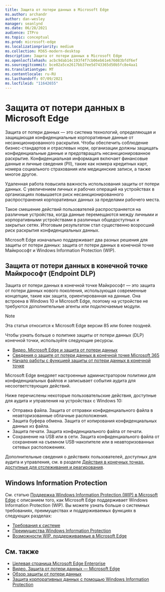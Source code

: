 ```yaml
---
title: Защита от потери данных в Microsoft Edge
ms.author: archandr
author: dan-wesley
manager: seanlynd
ms.date: 06/28/2021
audience: ITPro
ms.topic: conceptual
ms.prod: microsoft-edge
ms.localizationpriority: medium
ms.collection: M365-modern-desktop
description: Защита от потери данных в Microsoft Edge
ms.openlocfilehash: acbc9dab14c193f4f7cb06eb61e676083bfdf6ef
ms.sourcegitcommit: bce02a5ce2617bb37ee5d743365d50b5fc8e4aa1
ms.translationtype: MT
ms.contentlocale: ru-RU
ms.lasthandoff: 07/09/2021
ms.locfileid: "11642655"
---
```

# <a name="data-loss-prevention-dlp-in-microsoft-edge"></a>Защита от потери данных в Microsoft Edge

Защита от потери данных — это система технологий, определяющая и защищающая конфиденциальные корпоративные данные от несанкционированного раскрытия. Чтобы обеспечить соблюдение бизнес-стандартов и отраслевых норм, организации должны защищать конфиденциальные данные и предотвращать несанкционированное раскрытие. Конфиденциальная информация включает финансовые данные и личные сведения (PII), такие как номера кредитных карт, номера социального страхования или медицинские записи, а также многое другое.

Удаленная работа повысила важность использования защиты от потери данных. С увеличением личных и рабочих операций на устройствах в организациях повышается риск несанкционированного распространения корпоративных данных за пределами рабочего места.

Такое смешение действий пользователей распространяется на различные устройства, когда данные перемещаются между личными и корпоративными устройствами в различных общедоступных и закрытых сетях. Итоговым результатом стал существенно возросший риск раскрытия конфиденциальных данных.

Microsoft Edge изначально поддерживает два разных решения для защиты от потери данных: защита от потери данных в конечной точке Майкрософт и Windows Information Protection (WIP).

## <a name="microsoft-endpoint-data-loss-prevention-endpoint-dlp"></a>Защита от потери данных в конечной точке Майкрософт (Endpoint DLP)

Защита от потери данных в конечной точке Майкрософт — это защита от потери данных нового поколения, использующая современные концепции, такие как защита, ориентированная на данные. Она встроена в Windows 10 и Microsoft Edge, поэтому на устройстве не требуются дополнительные агенты или подключаемые модули.

> [!NOTE]
> Эта статья относится к Microsoft Edge версии 85 или более поздней.

Чтобы узнать больше о политике защиты от потери данных (DLP) конечной точки, используйте следующие ресурсы.

- [Видео. Microsoft Edge и защита от потери данных](microsoft-edge-video-security-dlp.md)
- [Сведения о защите от потери данных в конечной точке Microsoft 365](/microsoft-365/compliance/endpoint-dlp-learn-about?preserve-view=true&view=o365-worldwide)
- [Начало работы с функцией защиты от потери данных в конечной точке](/microsoft-365/compliance/endpoint-dlp-getting-started?preserve-view=true&view=o365-worldwide)

Microsoft Edge внедряет настроенные администратором политики для конфиденциальных файлов и записывает события аудита для несоответствующих действий.

Ниже перечислены некоторые пользовательские действия, доступные для аудита и управления на устройствах с Windows 10:

- Отправка файла. Защита от отправки конфиденциального файла в неавторизованные облачные расположения. <!-- The next 3 screenshots show a sequence where a user tries to drop a sensitive data file on to their local storage.-->
- Защита буфера обмена. Защита от копирования конфиденциальных данных из файла.
- Защита печати. Защита конфиденциального файла от печати.
- Сохранение на USB или в сети. Защита конфиденциального файла от сохранения на съемном USB-накопителе или в неавторизованных сетевых расположениях.

Дополнительные сведения о действиях пользователей, доступных для аудита и управления, см. в разделе [Действия в конечных точках, доступные для отслеживания и реагирования](/microsoft-365/compliance/endpoint-dlp-learn-about?preserve-view=true&view=o365-worldwide#endpoint-activities-you-can-monitor-and-take-action-on).

## <a name="windows-information-protection"></a>Windows Information Protection

См. статью [Поддержка Windows Information Protection (WIP) в Microsoft Edge](./microsoft-edge-security-windows-information-protection.md) с описанием того, как Microsoft Edge поддерживает Windows Information Protection (WIP). Вы можете узнать больше о системных требованиях, преимуществах и поддерживаемых функциях в следующих разделах:

- [Требования к системе](./microsoft-edge-security-windows-information-protection.md#system-requirements)
- [Преимущества Windows Information Protection](./microsoft-edge-security-windows-information-protection.md#windows-information-protection-benefits)
- [Возможности WIP, поддерживаемые в Microsoft Edge](./microsoft-edge-security-windows-information-protection.md#wip-features-supported-in-microsoft-edge)

## <a name="see-also"></a>См. также

- [Целевая страница Microsoft Edge Enterprise](https://aka.ms/EdgeEnterprise)
- [Видео. Защита от потери данных — Microsoft Edge](https://www.youtube.com/watch?v=dLD04U9eTqg)
- [Обзор защиты от потери данных](/microsoft-365/compliance/data-loss-prevention-policies?preserve-view=true&view=o365-worldwide)
- [Защита корпоративных данных с помощью Windows Information Protection](/windows/security/information-protection/windows-information-protection/protect-enterprise-data-using-wip)